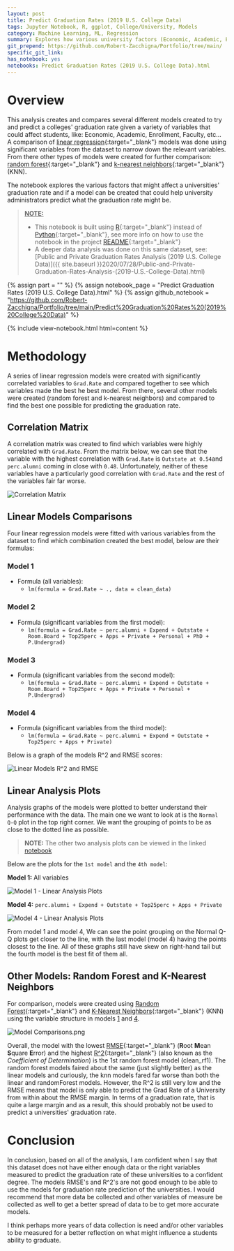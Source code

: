 ```yaml
---
layout: post
title: Predict Graduation Rates (2019 U.S. College Data)
tags: Jupyter Notebook, R, ggplot, College/University, Models
category: Machine Learning, ML, Regression
summary: Explores how various university factors (Economic, Academic, Enrollment, Faculty, etc...) can predict a university's student graduation rate.
git_prepend: https://github.com/Robert-Zacchigna/Portfolio/tree/main/
specific_git_link: 
has_notebook: yes
notebooks: Predict Graduation Rates (2019 U.S. College Data).html
---
```


# Overview

This analysis creates and compares several different models created to try and predict a colleges' graduation rate given 
a variety of variables that could affect students, like: Economic, Academic, Enrollment, Faculty, etc... A comparison 
of [linear regression](https://machinelearningmastery.com/linear-regression-for-machine-learning/){:target="_blank"} 
models was done using significant variables from the dataset to narrow down the relevant variables. From there other types 
of models were created for further comparison: [random forest](https://en.wikipedia.org/wiki/Random_forest){:target="_blank"}
and [k-nearest neighbors](https://en.wikipedia.org/wiki/K-nearest_neighbors_algorithm){:target="_blank"} (KNN).

The notebook explores the various factors that might affect a universities' graduation rate and if a model can be created
that could help university administrators predict what the graduation rate might be.

> <ins>**NOTE:**</ins>
> * This notebook is built using [R](https://www.r-project.org/ "Statistical Programming Language"){:target="_blank"} 
> instead of [Python](https://www.python.org/ "Better than R"){:target="_blank"}, see more info on how to use the notebook in the project 
> [README](https://github.com/Robert-Zacchigna/Portfolio/blob/main/Predict%20Graduation%20Rates%20(2019%20U.S.%20College%20Data)/README.md){:target="_blank"}
> * A deeper data analysis was done on this same dataset, see: 
> [Public and Private Graduation Rates Analysis (2019 U.S. College Data)]({{ site.baseurl }}2020/07/28/Public-and-Private-Graduation-Rates-Analysis-(2019-U.S.-College-Data).html)

{% assign part = "" %}
{% assign notebook_page = "Predict Graduation Rates (2019 U.S. College Data).html" %}
{% assign github_notebook = "https://github.com/Robert-Zacchigna/Portfolio/tree/main/Predict%20Graduation%20Rates%20(2019%20College%20Data)" %}

{% include view-notebook.html html=content %}


# Methodology

A series of linear regression models were created with significantly correlated variables to `Grad.Rate` and compared 
together to see which variables made the best he best model. From there, several other models were created (random forest 
and k-nearest neighbors) and compared to find the best one possible for predicting the graduation rate.


## Correlation Matrix 

A correlation matrix was created to find which variables were highly correlated with `Grad.Rate`. From the matrix below, 
we can see that the variable with the highest correlation with `Grad.Rate` is `Outstate at 0.54`and `perc.alumni` coming 
in close with `0.48`. Unfortunately, neither of these variables have a particularly good correlation with `Grad.Rate` and 
the rest of the variables fair far worse.

<div style="max-width: 900px;">
    <img style="margin: 0;" src="/assets/images/Predict Graduation Rates (2019 U.S. College Data)/Correlation Matrix.png" title="Correlation Matrix">
</div>


## Linear Models Comparisons

Four linear regression models were fitted with various variables from the dataset to find which combination created the 
best model, below are their formulas:

### Model 1

* Formula (all variables): 
  * `lm(formula = Grad.Rate ~ ., data = clean_data)`

### Model 2 
* Formula (significant variables from the first model): 
  * `lm(formula = Grad.Rate ~ perc.alumni + Expend + Outstate + Room.Board + Top25perc + Apps + Private + Personal + PhD + P.Undergrad)`

### Model 3

* Formula (significant variables from the second model):
  * `lm(formula = Grad.Rate ~ perc.alumni + Expend + Outstate + Room.Board + Top25perc + Apps + Private + Personal + P.Undergrad)`

### Model 4

* Formula (significant variables from the third model):
  * `lm(formula = Grad.Rate ~ perc.alumni + Expend + Outstate + Top25perc + Apps + Private)`

Below is a graph of the models R^2 and RMSE scores:

<div style="max-width: 900px;">
    <img style="margin: 0;" src="/assets/images/Predict Graduation Rates (2019 U.S. College Data)/Linear Models R^2 and RMSE.png" title="Linear Models R^2 and RMSE">
</div>


## Linear Analysis Plots

Analysis graphs of the models were plotted to better understand their performance with the data. The main one we want to 
look at is the `Normal Q-Q` plot in the top right corner. We want the grouping of points to be as close to the dotted 
line as possible.

> **NOTE:** The other two analysis plots can be viewed in the linked [notebook](#view-jupyter-notebook)

Below are the plots for the `1st model` and the `4th model`:


**Model 1:** All variables

<div style="max-width: 1000px;">
    <img style="margin: 0;" src="/assets/images/Predict Graduation Rates (2019 U.S. College Data)/Model 1 - Linear Analysis Plots.png" title="Model 1 - Linear Analysis Plots">
</div>

<p></p>

**Model 4:** `perc.alumni + Expend + Outstate + Top25perc + Apps + Private`

<div style="max-width: 1000px;">
    <img style="margin: 0;" src="/assets/images/Predict Graduation Rates (2019 U.S. College Data)/Model 4 - Linear Analysis Plots.png" title="Model 4 - Linear Analysis Plots">
</div>

<p></p>

From model 1 and model 4, We can see the point grouping on the Normal Q-Q plots get closer to the line, with the last 
model (model 4) having the points closest to the line. All of these graphs still have skew on right-hand tail 
but the fourth model is the best fit of them all.


## Other Models: Random Forest and K-Nearest Neighbors

For comparison, models were created using [Random Forest](https://en.wikipedia.org/wiki/Random_forest){:target="_blank"}
and [K-Nearest Neighbors](https://en.wikipedia.org/wiki/K-nearest_neighbors_algorithm){:target="_blank"} (KNN) using the 
variable structure in models [1](#model-1) and [4](#model-4).

<div style="max-width: 1000px;">
    <img style="margin: 0;" src="/assets/images/Predict Graduation Rates (2019 U.S. College Data)/Model Comparisons.png" title="Model Comparisons.png">
</div>

<p></p>

Overall, the model with the lowest [RMSE](https://www.statisticshowto.com/probability-and-statistics/regression-analysis/rmse-root-mean-square-error/){:target="_blank"}
(**R**oot **M**ean **S**quare **E**rror) and the highest [R^2](https://www.statisticshowto.com/probability-and-statistics/coefficient-of-determination-r-squared/){:target="_blank"}
(also known as the *Coefficient of Determination*) is the 1st random forest model (clean_rf1). The random forest 
models faired about the same (just slightly better) as the linear models and curiously, the knn models fared far worse 
than both the linear and randomForest models. However, the R^2 is still very low and the RMSE means that model is only 
able to predict the Grad Rate of a University from within about the RMSE margin. In terms of a graduation rate, that is 
quite a large margin and as a result, this should probably not be used to predict a universities' graduation rate.


# Conclusion

In conclusion, based on all of the analysis, I am confident when I say that this dataset does not have either enough data 
or the right variables measured to predict the graduation rate of these universities to a confident degree. The models 
RMSE's and R^2's are not good enough to be able to use the models for graduation rate prediction of the universities. I 
would recommend that more data be collected and other variables of measure be collected as well to get a better spread 
of data to be to get more accurate models.

I think perhaps more years of data collection is need and/or other variables to be measured for a better reflection on 
what might influence a students ability to graduate.